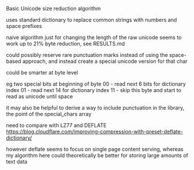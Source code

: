 Basic Unicode size reduction algorithm

uses standard dictionary to replace common strings with numbers and space prefixes

naive algorithm just for changing the length of the raw unicode seems to work up to 21% byte reduction, see RESULTS.md

could possibly reserve rare punctuation marks instead of using the space-based approach, and instead create a special unicode version for that char

could be smarter at byte level

eg
two special bits at beginning of byte
00 - read next 6 bits for dictionary index
01 - read next 14 for dictionary index
11 - skip this byte and start to read as unicode until space

it may also be helpful to derive a way to include punctuation in the library, the point of the special_chars array

need to compare with LZ77 and DEFLATE https://blog.cloudflare.com/improving-compression-with-preset-deflate-dictionary/

however deflate seems to focus on single page content serving, whereas my algorithm here could theoretically be better for storing large amounts of text data
